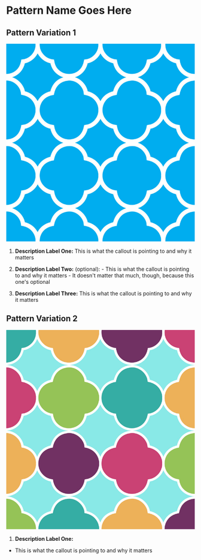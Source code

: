 # Pattern Name Goes Here

## Pattern Variation 1
![Title of image](design/example/img/image-name-goes-here.jpg)

  1. **Description Label One:** This is what the callout is pointing to and why it matters

  1. **Description Label Two:** (optional):
    - This is what the callout is pointing to and why it matters
    - It doesn't matter that much, though, because this one's optional

  1. **Description Label Three:** This is what the callout is pointing to and why it matters


## Pattern Variation 2

![Title of image 2](design/example/img/image-name-goes-here-2.jpg)

1. **Description Label One:**
  - This is what the callout is pointing to and why it matters
